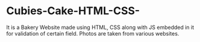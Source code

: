 # Cubies-Cake-HTML-CSS-
It is a Bakery Website made using HTML, CSS along  with JS embedded in it for validation of certain field.
Photos are taken from various websites.
